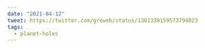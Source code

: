 ```yaml
---
date: "2021-04-12"
tweet: https://twitter.com/greweb/status/1381338159573794823
tags:
  - planet-holes
---
```

